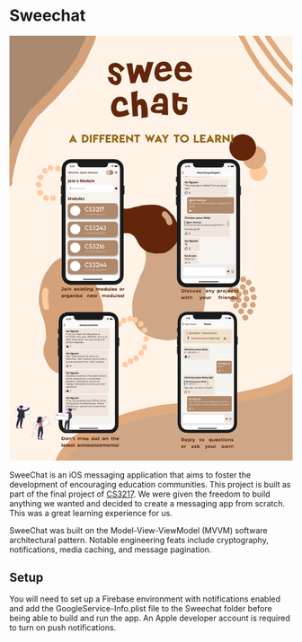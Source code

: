 # Sweechat
![Screenshot](assets/Sweechat.png)

SweeChat is an iOS messaging application that aims to foster the development of encouraging education communities. This project is built as part of the final project of [CS3217](https://cs3217.github.io/cs3217-docs/final-project-guidelines/final-project-requirements/). We were given the freedom to build anything we wanted and decided to create a messaging app from scratch. This was a great learning experience for us.

SweeChat was built on the Model-View-ViewModel (MVVM) software architectural pattern. Notable engineering feats include cryptography, notifications, media caching, and message pagination.

## Setup
You will need to set up a Firebase environment with notifications enabled and add the GoogleService-Info.plist file to the Sweechat folder before being able to build and run the app. An Apple developer account is required to turn on push notifications.
